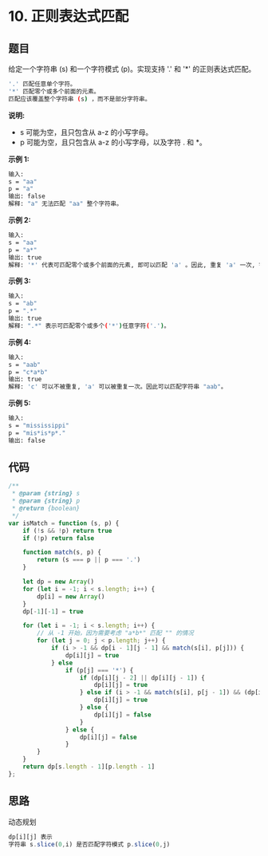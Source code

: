 # 10. 正则表达式匹配

## 题目

给定一个字符串 (s) 和一个字符模式 (p)。实现支持 '.' 和 '*' 的正则表达式匹配。

```bash
'.' 匹配任意单个字符。
'*' 匹配零个或多个前面的元素。
匹配应该覆盖整个字符串 (s) ，而不是部分字符串。
```

**说明:**

- s 可能为空，且只包含从 a-z 的小写字母。
- p 可能为空，且只包含从 a-z 的小写字母，以及字符 . 和 *。

**示例 1:**

```bash
输入:
s = "aa"
p = "a"
输出: false
解释: "a" 无法匹配 "aa" 整个字符串。
```

**示例 2:**

```bash
输入:
s = "aa"
p = "a*"
输出: true
解释: '*' 代表可匹配零个或多个前面的元素, 即可以匹配 'a' 。因此, 重复 'a' 一次, 字符串可变为 "aa"。
```

**示例 3:**

```bash
输入:
s = "ab"
p = ".*"
输出: true
解释: ".*" 表示可匹配零个或多个('*')任意字符('.')。
```

**示例 4:**

```bash
输入:
s = "aab"
p = "c*a*b"
输出: true
解释: 'c' 可以不被重复, 'a' 可以被重复一次。因此可以匹配字符串 "aab"。
```

**示例 5:**

```bash
输入:
s = "mississippi"
p = "mis*is*p*."
输出: false
```

## 代码

```js
/**
 * @param {string} s
 * @param {string} p
 * @return {boolean}
 */
var isMatch = function (s, p) {
    if (!s && !p) return true
    if (!p) return false

    function match(s, p) {
        return (s === p || p === '.')
    }

    let dp = new Array()
    for (let i = -1; i < s.length; i++) {
        dp[i] = new Array()
    }
    dp[-1][-1] = true

    for (let i = -1; i < s.length; i++) {
        // 从 -1 开始，因为需要考虑 "a*b*" 匹配 "" 的情况
        for (let j = 0; j < p.length; j++) {
            if (i > -1 && dp[i - 1][j - 1] && match(s[i], p[j])) {
                dp[i][j] = true
            } else
                if (p[j] === '*') {
                    if (dp[i][j - 2] || dp[i][j - 1]) {
                        dp[i][j] = true
                    } else if (i > -1 && match(s[i], p[j - 1]) && (dp[i - 1][j - 1] || dp[i - 1][j])) {
                        dp[i][j] = true
                    } else {
                        dp[i][j] = false
                    }
                } else {
                    dp[i][j] = false
                }
        }
    }
    return dp[s.length - 1][p.length - 1]
};
```

## 思路

动态规划

```js
dp[i][j] 表示
字符串 s.slice(0,i) 是否匹配字符模式 p.slice(0,j)
```